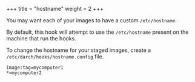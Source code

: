 +++
title = "hostname"
weight = 2
+++

You may want each of your images to have a custom ```/etc/hostname```.

By default, this hook will attempt to use the ```/etc/hostname``` present on the machine that run the hooks.

To change the hostname for your staged images, create a ```/etc/darch/hooks/hostname.config``` file.

```
image:tag=mycomputer1
*=mycomputer2
```